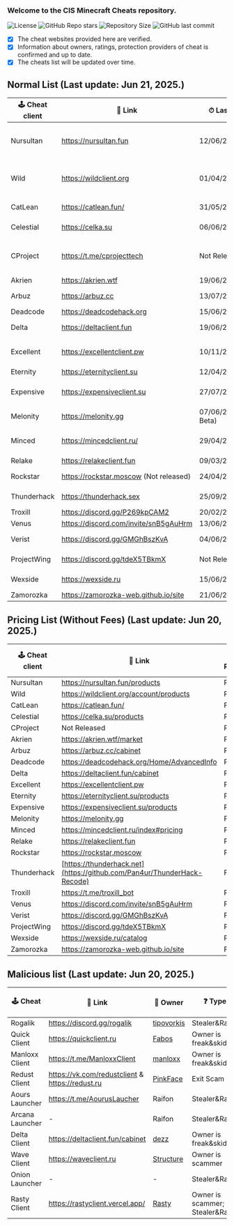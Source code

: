 ### Welcome to the CIS Minecraft Cheats repository.
![License](https://img.shields.io/github/license/cframe1337/CISMinecraftCheats) ![GitHub Repo stars](https://img.shields.io/github/stars/cframe1337/CISMinecraftCheats)
![Repository Size](https://img.shields.io/github/repo-size/cframe1337/CISMinecraftCheats) ![GitHub last commit](https://img.shields.io/github/last-commit/cframe1337/CISMinecraftCheats)


- [x] The cheat websites provided here are verified.
- [x] Information about owners, ratings, protection providers of cheat is confirmed and up to date.
- [x] The cheats list will be updated over time.

## Normal List (Last update: Jun 21, 2025.)

| 🕹 Cheat client | 🔗 Link                                | ⏱ Last Update           | 📑 Versions                          | 🌟 Rating (of 100) | 👑 Owner                                                       | 🛡 Protection               | 💰 Paid            | 💸 Free ver.         |
| --------------- | -------------------------------------- | ----------------------- | ------------------------------------ | ------------------ | -------------------------------------------------------------- | --------------------------- | ------------------ | -------------------- |
| Nursultan       | https://nursultan.fun                  | 12/06/2025              | 1.12.2, 1.16.5, 1.21.4(Not released) | 68.18              | [CrashSystem](https://discord.com/users/1225495473234641009)   | Argentoz                    | Paid               | No                   |
| Wild            | https://wildclient.org                 | 01/04/2025              | 1.20(Not Released), 1.16.5, 1.19.2   | 49.09              | [zanolka](https://discord.com/users/532120976440164352)        | Bodyaha                     | Paid               | No                   |
| CatLean         | https://catlean.fun/                   | 31/05/2025              | 1.21.4(Open Beta)                    | -                  | [Pan4ur](https://discord.com/users/532547459692625941)         | Custom                      | Yes                | Yes(OBT as Freemium) |
| Celestial       | https://celka.su                       | 06/06/2025              | 1.12.2, 1.16.5                       | 61.09              | [Smertnix](https://discord.com/users/880503910622691349)       | Argentoz                    | Paid               | No                   |
| CProject        | https://t.me/cprojecttech              | Not Released            | 1.9-1.21(Not released)(Inject)       | Not Released       | [Myszkin](https://t.me/mousej123)                              | Custom                      | Paid(Not released) | No                   |
| Akrien          | https://akrien.wtf                     | 19/06/2024              | 1.16.5                               | 71.82              | [Fals3R](https://t.me/Fals3R)                                  | Fals3R, Argentoz            | Paid               | No                   |
| Arbuz           | https://arbuz.cc                       | 13/07/2025              | 1.16.5                               | 56.36              | [wxshuzx](https://discord.com/users/1047739286964932608)       | SerjTarasov, Bodyaha        | Paid               | No                   |
| Deadcode        | https://deadcodehack.org               | 15/06/2024              | 1.16.5                               | 31.82              | [gish_reloadead](https://discord.com/users/790439129703907378) | GishReloadead               | Free               | Yes(Freemium)        |
| Delta           | https://deltaclient.fun                | 19/06/2025              | 1.16.5                               | 35.45              | [dezz](https://t.me/dezztoper)                                 | SerjTarasov, Bodyaha        | Paid               | No                   |
| Excellent       | https://excellentclient.pw             | 10/11/2024              | 1.8.9(Not released), 1.16.5          | 44.55              | [sheluvparis](https://discord.com/users/1064671203782037555)   | kotopushka1337              | Paid               | No                   |
| Eternity        | https://eternityclient.su              | 12/04/2025              | 1.21.1                               | 52.27              | [dream1xd](https://discord.com/users/1071453360521232467)      | dream1xd                    | Paid               | No                   |
| Expensive       | https://expensiveclient.su             | 27/07/2024              | 1.16.5, 1.21.1(Not Released)         | 48.18              | [dedinsiduss](https://discord.com/users/1163387041455812668)   | Argentoz                    | Paid               | No                   |
| Melonity        | https://melonity.gg                    | 07/06/2025(Closed Beta) | 1.16.5                               | Not Released       | [Stanislav Minaev](https://vk.com/minaev_hack)                 | Custom                      | Paid(Not released) | No                   |
| Minced          | https://mincedclient.ru/               | 29/04/2025              | 1.12.2, 1.16.5, 1.20.1               | 60.91              | [Tuskiewicz](https://discord.com/users/719410334892294285)     | kotopushka1337              | Paid               | No                   |
| Relake          | https://relakeclient.fun               | 09/03/2025              | 1.16.5                               | 43.64              | [kotopushka1337](https://t.me/imkotopushka)                    | kotopushka1337              | Paid               | No                   |
| Rockstar        | https://rockstar.moscow (Not releаsed) | 24/04/2025(Alpha)       | 1.16.5                               | Not Released       | [ConeTin](https://discord.com/users/627722840992514061)        | Custom                      | Paid(Not released) | Yes                  |
| Thunderhack     | https://thunderhack.sex                | 25/09/2024              | 1.21                                 | 76.36              | [Pan4ur](https://discord.com/users/532547459692625941)         | NonProtected (Open Source)  | Free               | Yes                  |
| Troxill         | https://discord.gg/P269kpCAM2          | 20/02/2025              | 1.16.5(Inject)                       | 51.82              | [ZDCoder](https://discord.com/users/702890438436192290)        | Custom                      | Yes                | No                   |
| Venus           | https://discord.com/invite/snB5gAuHrm  | 13/06/2025              | 1.16.5                               | 50.0               | [KatanaKio](https://t.me/Katana_kio)                           | Custom                      | No                 | Yes                  |
| Verist          | https://discord.gg/GMGhBszKvA          | 04/06/2025              | 1.16.5                               | -                  | [Kasper](https://discord.com/users/665501855060721704)         | NonProtected(Closed Source) | Free               | Yes                  |
| ProjectWing     | https://discord.gg/tdeX5TBkmX          | Not Released            | 1.20.x(Not Released)                 | Not Released       | [ecstasy](https://discord.com/users/1043642188522848296)       | Custom                      | Paid(Not released) | No                   |
| Wexside         | https://wexside.ru                     | 15/06/2025              | 1.16.5                               | 69.09              | Wendovsky                                                      | Wendovsky, Markushv         | Paid               | No                   |
| Zamorozka       | https://zamorozka-web.github.io/site   | 21/06/2023              | 1.16.5                               | 70.91              | [Shalopay](https://t.me/sun_r0se)                              | Custom                      | Free               | Yes                  |

## Pricing List (Without Fees) (Last update: Jun 20, 2025.)

| 🕹 Cheat client | 🔗 Link                                                                 | 💰 Paid | 💰 30 Days | 💰 365 Days | 💰 Lifetime | 💰 Premium | 💰 Paid Testing | 💰 HWID Reset |
| --------------- | ----------------------------------------------------------------------- | ------- | ---------- | ----------- | ----------- | ---------- | --------------- | ------------- |
| Nursultan       | https://nursultan.fun/products                                          | Paid    | 349₽       | 549₽        | 699₽        | 299₽       | 1049₽           | 299₽          |
| Wild            | https://wildclient.org/account/products                                 | Paid    | 299₽       | 449₽        | 499₽        | -          | 800₽            | 270₽          |
| CatLean         | https://catlean.fun/                                                    | Free    | -          | -           | -           | -          | -               | -             |
| Celestial       | https://celka.su/products                                               | Paid    | 310₽       | 499₽        | 599₽        | -          | -               | 305₽          |
| CProject        | Not Released                                                            | Paid    | -          | -           | -           | -          | -               | -             |
| Akrien          | https://akrien.wtf/market                                               | Paid    | 299₽       | -           | 749₽        | -          | -               | 299₽          |
| Arbuz           | https://arbuz.cc/cabinet                                                | Paid    | 299₽       | 499₽        | 599₽        | -          | -               | 152₽          |
| Deadcode        | https://deadcodehack.org/Home/AdvancedInfo                              | Paid    | 305₽       | -           | 599₽        | -          | -               | -             |
| Delta           | https://deltaclient.fun/cabinet                                         | Paid    | 349₽       | -           | 649₽        | 250₽       | 799₽            | 250₽          |
| Excellent       | https://excellentclient.pw                                              | Paid    | -          | -           | -           | -          | -               | -             |
| Eternity        | https://eternityclient.su/products                                      | Paid    | 160₽       | -           | 400₽        | -          | -               | -             |
| Expensive       | https://expensiveclient.su/products                                     | Paid    | 310₽       | 499₽        | 599₽        | -          | -               | 305₽          |
| Melonity        | https://melonity.gg                                                     | Paid    | 500₽       | 3780₽       | -           | -          | -               | -             |
| Minced          | https://mincedclient.ru/index#pricing                                   | Paid    | 299₽       | -           | 599₽        | -          | -               | 250₽          |
| Relake          | https://relakeclient.fun                                                | Paid    | -          | -           | -           | -          | -               | -             |
| Rockstar        | https://rockstar.moscow                                                 | Paid    | -          | -           | -           | -          | 1000₽           | -             |
| Thunderhack     | [https://thunderhack.net](https://github.com/Pan4ur/ThunderHack-Recode) | Free    | -          | -           | -           | -          | -               | -             |
| Troxill         | https://t.me/troxill_bot                                                | Paid    | 400₽       | -           | 2355₽       | -          | 1100₽           | 200₽          |
| Venus           | https://discord.com/invite/snB5gAuHrm                                   | Free    | -          | -           | -           | -          | -               | -             |
| Verist          | https://discord.gg/GMGhBszKvA                                           | Free    | -          | -           | -           | -          | -               | -             |
| ProjectWing     | https://discord.gg/tdeX5TBkmX                                           | Paid    | -          | -           | -           | -          | -               | -             |
| Wexside         | https://wexside.ru/catalog                                              | Paid    | 349₽       | -           | 649₽        | -          | 949₽            | 299₽          |
| Zamorozka       | https://zamorozka-web.github.io/site                                    | Free    | -          | -           | -           | -          | -               | -             |

## Malicious list (Last update: Jun 20, 2025.)

| 🕹 Cheat        | 🔗 Link                                         | 👑 Owner                                                   | ❓ Type                        | 💰 Paid | 💸 Free ver. |
| --------------- | ----------------------------------------------- | ---------------------------------------------------------- | ----------------------------- | ------- | ------------ |
| Rogalik         | https://discord.gg/rogalik                      | [tipovorkis](https://discord.com/users/626283087684304897) | Stealer&Rat                   | Yes     | Yes          |
| Quick Client    | https://quickclient.ru                          | [Fabos](https://discord.com/users/974660866203062322)      | Owner is freak&skidder        | Yes     | No           |
| Manloxx Client  | https://t.me/ManloxxClient                      | [manloxx](https://t.me/manloxx1337)                        | Owner is freak&skidder        | Yes     | No           |
| Redust Client   | https://vk.com/redustclient & https://redust.ru | [PinkFace](tg://user?id=1263978335)                        | Exit Scam                     | Yes     | No           |
| Aours Launcher  | https://t.me/AourusLaucher                      | Raifon                                                     | Stealer&Rat                   | No      | Yes          |
| Arcana Launcher | -                                               | Raifon                                                     | Stealer&Rat                   | No      | Yes          |
| Delta Client    | https://deltaclient.fun/cabinet                 | [dezz](https://t.me/dezztoper)                             | Owner is freak&skidder        | Yes     | No           |
| Wave Client     | https://waveclient.ru                           | [Structure](https://t.me/alexrecell)                       | Owner is scammer              | Yes     | No           |
| Onion Launcher  | -                                               | -                                                          | Stealer&Rat                   | No      | Yes          |
| Rasty Client    | https://rastyclient.vercel.app/                 | [Rasty](https://discord.com/users/901116776862060644)      | Owner is scammer; Stealer&Rat | Yes     | No           |
